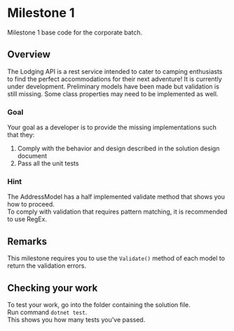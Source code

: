 # Milestone 1  
Milestone 1 base code for the corporate batch. 

## Overview
The Lodging API is a rest service intended to cater to camping enthusiasts to find the perfect accommodations for their next adventure! It is currently under development. Preliminary models have been made but validation is still missing. Some class properties may need to be implemented as well.

### Goal
Your goal as a developer is to provide the missing implementations such that they:
<ol>
<li> Comply with the behavior and design described in the solution design document </li>
<li> Pass all the unit tests </li>
</ol>

### Hint
The AddressModel has a half implemented validate method that shows you how to proceed. <br>
To comply with validation that requires pattern matching, it is recommended to use RegEx.

## Remarks
This milestone requires you to use the ```Validate()``` method of each model to return the validation errors. 

## Checking your work
To test your work, go into the folder containing the solution file. 
<br>
Run command ```dotnet test```. 
<br>
This shows you how many tests you've passed.
